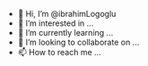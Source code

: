 - 👋 Hi, I’m @ibrahimLogoglu
- 👀 I’m interested in ...
- 🌱 I’m currently learning ...
- 💞️ I’m looking to collaborate on ...
- 📫 How to reach me ...

<!---
ibrahimLogoglu/ibrahimLogoglu is a ✨ special ✨ repository because its `README.md` (this file) appears on your GitHub profile.
You can click the Preview link to take a look at your changes.
--->
